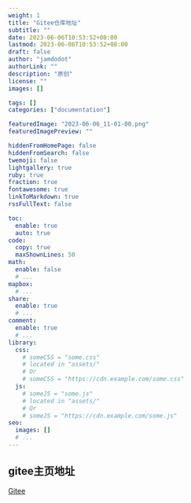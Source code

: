 ```yaml
---
weight: 1
title: "Gitee仓库地址"
subtitle: ""
date: 2023-06-06T10:53:52+08:00
lastmod: 2023-06-06T10:53:52+08:00
draft: false
author: "jamdodot"
authorLink: ""
description: "原创"
license: ""
images: []

tags: []
categories: ["documentation"]

featuredImage: "2023-06-06_11-01-00.png"
featuredImagePreview: ""

hiddenFromHomePage: false
hiddenFromSearch: false
twemoji: false
lightgallery: true
ruby: true
fraction: true
fontawesome: true
linkToMarkdown: true
rssFullText: false

toc:
  enable: true
  auto: true
code:
  copy: true
  maxShownLines: 50
math:
  enable: false
  # ...
mapbox:
  # ...
share:
  enable: true
  # ...
comment:
  enable: true
  # ...
library:
  css:
    # someCSS = "some.css"
    # located in "assets/"
    # Or
    # someCSS = "https://cdn.example.com/some.css"
  js:
    # someJS = "some.js"
    # located in "assets/"
    # Or
    # someJS = "https://cdn.example.com/some.js"
seo:
  images: []
  # ...
---
```

## gitee主页地址
[Gitee](https://gitee.com/jamdodot)

<!--more-->
